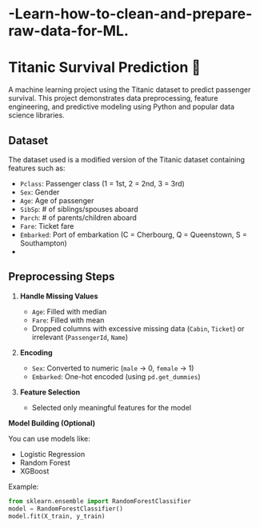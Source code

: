 # -Learn-how-to-clean-and-prepare-raw-data-for-ML.
# Titanic Survival Prediction 🚢

A machine learning project using the Titanic dataset to predict passenger survival. This project demonstrates data preprocessing, feature engineering, and predictive modeling using Python and popular data science libraries.

## Dataset

The dataset used is a modified version of the Titanic dataset containing features such as:

- `Pclass`: Passenger class (1 = 1st, 2 = 2nd, 3 = 3rd)
- `Sex`: Gender
- `Age`: Age of passenger
- `SibSp`: # of siblings/spouses aboard
- `Parch`: # of parents/children aboard
- `Fare`: Ticket fare
- `Embarked`: Port of embarkation (C = Cherbourg, Q = Queenstown, S = Southampton)
- 
##  Preprocessing Steps

1. **Handle Missing Values**
   - `Age`: Filled with median
   - `Fare`: Filled with mean
   - Dropped columns with excessive missing data (`Cabin`, `Ticket`) or irrelevant (`PassengerId`, `Name`)

2. **Encoding**
   - `Sex`: Converted to numeric (`male` → 0, `female` → 1)
   - `Embarked`: One-hot encoded (using `pd.get_dummies`)

3. **Feature Selection**
   - Selected only meaningful features for the model

**Model Building (Optional)**

You can use models like:
- Logistic Regression
- Random Forest
- XGBoost

Example:
```python
from sklearn.ensemble import RandomForestClassifier
model = RandomForestClassifier()
model.fit(X_train, y_train)
